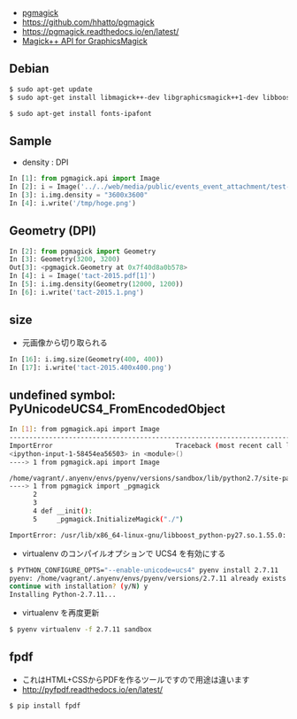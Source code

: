 - [pgmagick](https://pypi.python.org/pypi/pgmagick/)
- https://github.com/hhatto/pgmagick
- https://pgmagick.readthedocs.io/en/latest/
- [Magick++ API for GraphicsMagick](http://www.graphicsmagick.org/Magick++/)

## Debian

~~~bash
$ sudo apt-get update
$ sudo apt-get install libmagick++-dev libgraphicsmagick++1-dev libboost-python-dev
~~~

~~~bash
$ sudo apt-get install fonts-ipafont
~~~

## Sample

- density : DPI

~~~py
In [1]: from pgmagick.api import Image
In [2]: i = Image('../../web/media/public/events_event_attachment/test-pdf.pdf')
In [3]: i.img.density = "3600x3600"
In [4]: i.write('/tmp/hoge.png')
~~~

## Geometry  (DPI)

~~~py
In [2]: from pgmagick import Geometry
In [3]: Geometry(3200, 3200)
Out[3]: <pgmagick.Geometry at 0x7f40d8a0b578>
In [4]: i = Image('tact-2015.pdf[1]')
In [5]: i.img.density(Geometry(12000, 1200))
In [6]: i.write('tact-2015.1.png')
~~~

## size

- 元画像から切り取られる

~~~py
In [16]: i.img.size(Geometry(400, 400))
In [17]: i.write('tact-2015.400x400.png')   
~~~

## undefined symbol: PyUnicodeUCS4_FromEncodedObject

~~~bash
In [1]: from pgmagick.api import Image
---------------------------------------------------------------------------
ImportError                               Traceback (most recent call last)
<ipython-input-1-58454ea56503> in <module>()
----> 1 from pgmagick.api import Image

/home/vagrant/.anyenv/envs/pyenv/versions/sandbox/lib/python2.7/site-packages/pgmagick/__init__.py in <module>()
----> 1 from pgmagick import _pgmagick
      2
      3
      4 def __init():
      5     _pgmagick.InitializeMagick("./")

ImportError: /usr/lib/x86_64-linux-gnu/libboost_python-py27.so.1.55.0: undefined symbol: PyUnicodeUCS4_FromEncodedObject
~~~

- virtualenv のコンパイルオプションで UCS4 を有効にする

~~~bash
$ PYTHON_CONFIGURE_OPTS="--enable-unicode=ucs4" pyenv install 2.7.11
pyenv: /home/vagrant/.anyenv/envs/pyenv/versions/2.7.11 already exists
continue with installation? (y/N) y
Installing Python-2.7.11...
~~~

- virtualenv を再度更新

~~~bash
$ pyenv virtualenv -f 2.7.11 sandbox
~~~

## fpdf

- これはHTML+CSSからPDFを作るツールですので用途は違います
- http://pyfpdf.readthedocs.io/en/latest/

~~~bash
$ pip install fpdf
~~~
